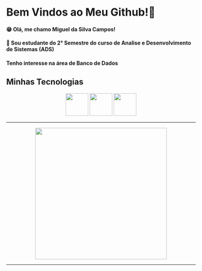 # Bem Vindos ao Meu Github!🙋

#### 😁 Olá, me chamo Miguel da Silva Campos!

#### 🏫  Sou estudante do 2° Semestre do curso de Analise e Desenvolvimento de Sistemas (ADS)

#### Tenho interesse na área de Banco de Dados 

## Minhas Tecnologias

<p align="center"><img width="60px" src="https://cdn.jsdelivr.net/gh/devicons/devicon@latest/icons/html5/html5-original.svg"> <img width="60px" src="https://cdn.jsdelivr.net/gh/devicons/devicon@latest/icons/css3/css3-original.svg"> <img width="60px" src="https://cdn.jsdelivr.net/gh/devicons/devicon@latest/icons/python/python-original.svg"></center></p>

-------------
<p align="center"> <img width="350px" src="https://github-readme-stats.vercel.app/api?username=Gueguel12&show_icons=true&theme=onedark"></p>

-------------------
